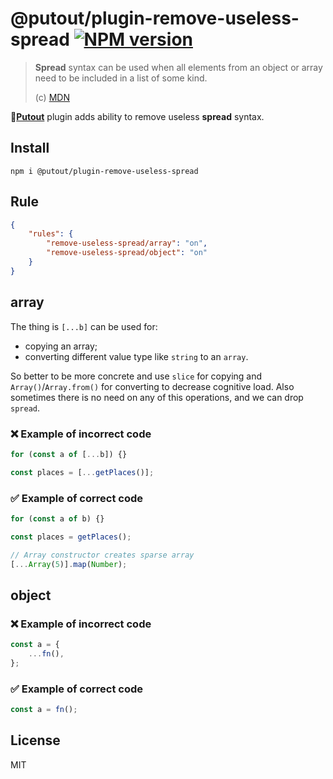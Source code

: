 # @putout/plugin-remove-useless-spread [![NPM version][NPMIMGURL]][NPMURL]

[NPMIMGURL]: https://img.shields.io/npm/v/@putout/plugin-remove-useless-spread.svg?style=flat&longCache=true
[NPMURL]: https://npmjs.org/package/@putout/plugin-remove-useless-spread "npm"

> **Spread** syntax can be used when all elements from an object or array need to be included in a list of some kind.
>
> (c) [MDN](https://developer.mozilla.org/en-US/docs/Web/JavaScript/Reference/Operators/Spread_syntax)

🐊[**Putout**](https://github.com/coderaiser/putout) plugin adds ability to remove useless **spread** syntax.

## Install

```
npm i @putout/plugin-remove-useless-spread
```

## Rule

```json
{
    "rules": {
        "remove-useless-spread/array": "on",
        "remove-useless-spread/object": "on"
    }
}
```

## array

The thing is `[...b]` can be used for:

- copying an array;
- converting different value type like `string` to an `array`.

So better to be more concrete and use `slice` for copying and `Array()`/`Array.from()` for converting to decrease cognitive load.
Also sometimes there is no need on any of this operations, and we can drop `spread`.

### ❌ Example of incorrect code

```js
for (const a of [...b]) {}

const places = [...getPlaces()];
```

### ✅ Example of correct code

```js
for (const a of b) {}

const places = getPlaces();

// Array constructor creates sparse array
[...Array(5)].map(Number);
```

## object

### ❌ Example of incorrect code

```js
const a = {
    ...fn(),
};
```

### ✅ Example of correct code

```js
const a = fn();
```

## License

MIT

